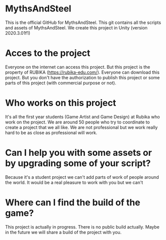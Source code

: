 # MythsAndSteel
This is the official GitHub for MythsAndSteel. This git contains all the scripts and assets of MythsAndSteel. We create this project in Unity (version 2020.3.01f1)

# Acces to the project
Everyone on the internet can access this project. But this project is the property of RUBIKA (https://rubika-edu.com/). Everyone can download this project. But you don't have the authorization to publish this project or some parts of this project (with commercial purpose or not). 

# Who works on this project
It's all the first year students  (Game Artist and Game Design) at Rubika who work on the project. We are around 50 people who try to coordinate to create a project that we all like. We are not professional but we work really hard to be as close as professional will work. 

# Can I help you with some assets or by upgrading some of your script?
Because it's a student project we can't add parts of work of people around the world. It would be a real pleasure to work with you but we can't

# Where can I find the build of the game?
This project is actually in progress. There is no public build actually. Maybe in the future we will share a build of the project with you. 
